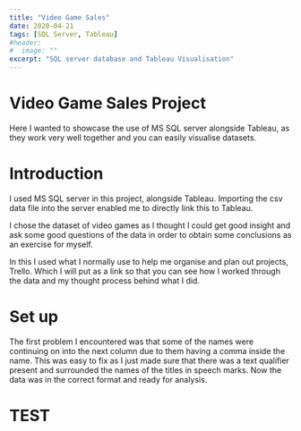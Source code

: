 ```yaml
---
title: "Video Game Sales"
date: 2020-04-21
tags: [SQL Server, Tableau]
#header:
#  image: ""
excerpt: "SQL server database and Tableau Visualisation"
---
```


# Video Game Sales Project
Here I wanted to showcase the use of MS SQL server alongside Tableau, as they work very well together and you can easily visualise datasets.

# Introduction
I used MS SQL server in this project, alongside Tableau. Importing the csv data file into the server enabled me to directly link this to Tableau.

I chose the dataset of video games as I thought I could get good insight and ask some good questions of the data in order to obtain some conclusions as an exercise for myself.

In this I used what I normally use to help me organise and plan out projects, Trello. Which I will put as a link so that you can see how I worked through the data and my thought process behind what I did.

# Set up
The first problem I encountered was that some of the names were continuing on into the next column due to them having a comma inside the name. This was easy to fix as I just made sure that there was a text qualifier present and surrounded the names of the titles in speech marks. Now the data was in the correct format and ready for analysis.

# TEST